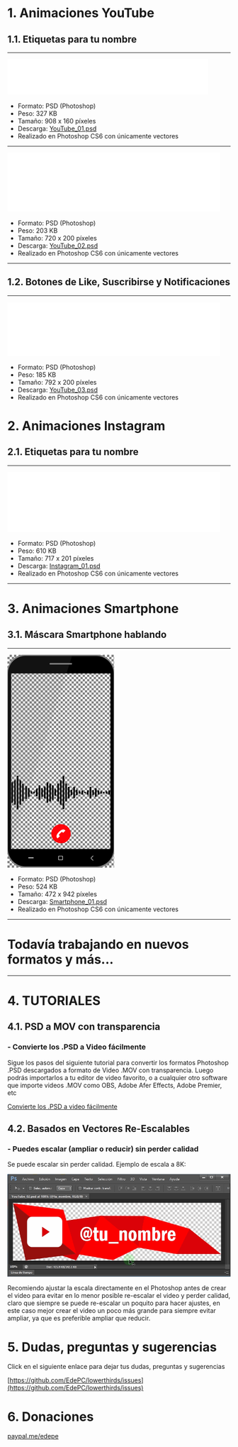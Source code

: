 # 1. Animaciones YouTube

## 1.1. Etiquetas para tu nombre

------

![YouTube_01.gif](YouTube_01.gif)

- Formato: PSD (Photoshop)
- Peso: 327 KB
- Tamaño: 908 x 160 píxeles
- Descarga: [YouTube_01.psd](https://github.com/EdePC/lowerthirds/raw/master/YouTube_01.psd)
- Realizado en Photoshop CS6 con únicamente vectores

------

![YouTube_02](YouTube_02.gif)

- Formato: PSD (Photoshop)
- Peso: 203 KB
- Tamaño: 720 x 200 píxeles
- Descarga: [YouTube_02.psd](https://github.com/EdePC/lowerthirds/raw/master/YouTube_02.psd)
- Realizado en Photoshop CS6 con únicamente vectores

------

## 1.2. Botones de Like, Suscribirse y Notificaciones

---

![YouTube_03](YouTube_03.gif)

- Formato: PSD (Photoshop)
- Peso: 185 KB
- Tamaño: 792 x 200 píxeles
- Descarga: [YouTube_03.psd](https://github.com/EdePC/lowerthirds/raw/master/YouTube_03.psd)
- Realizado en Photoshop CS6 con únicamente vectores

# 2. Animaciones Instagram

## 2.1. Etiquetas para tu nombre

---

![Instagram_01](Instagram_01.gif)

- Formato: PSD (Photoshop)
- Peso: 610 KB
- Tamaño: 717 x 201 píxeles
- Descarga: [Instagram_01.psd](https://github.com/EdePC/lowerthirds/raw/master/Instagram_01.psd)
- Realizado en Photoshop CS6 con únicamente vectores

------

# 3. Animaciones Smartphone

## 3.1. Máscara Smartphone hablando

---

![Smartphone_01](Smartphone_01.gif)

- Formato: PSD (Photoshop)
- Peso: 524 KB
- Tamaño: 472 x 942 píxeles
- Descarga: [Smartphone_01.psd](https://github.com/EdePC/lowerthirds/raw/master/Smartphone_01.psd)
- Realizado en Photoshop CS6 con únicamente vectores

------

# Todavía trabajando en nuevos formatos y más...

------

# 4. TUTORIALES

## 4.1. PSD a MOV con transparencia

### - Convierte los .PSD a Video fácilmente

Sigue los pasos del siguiente tutorial para convertir los formatos Photoshop .PSD descargados a formato de Video .MOV con transparencia. Luego podrás importarlos a tu editor de video favorito, o a cualquier otro software que importe videos .MOV como OBS, Adobe Afer Effects, Adobe Premier, etc

[Convierte los .PSD a video fácilmente](tutorials/)

## 4.2. Basados en Vectores Re-Escalables

### - Puedes escalar (ampliar o reducir) sin perder calidad

Se puede escalar sin perder calidad. Ejemplo de escala a 8K:

<img src="lossless_scalable.gif" alt="lossless_scalable"  />

Recomiendo ajustar la escala directamente en el Photoshop antes de crear el video para evitar en lo menor posible re-escalar el video y perder calidad, claro que siempre se puede re-escalar un poquito para hacer ajustes, en este caso mejor crear el video un poco más grande para siempre evitar ampliar, ya que es preferible ampliar que reducir.

# 5. Dudas, preguntas y sugerencias

Click en el siguiente enlace para dejar tus dudas, preguntas y sugerencias

[https://github.com/EdePC/lowerthirds/issues](https://github.com/EdePC/lowerthirds/issues)

# 6. Donaciones

[paypal.me/edepe](https://paypal.me/edepe)
